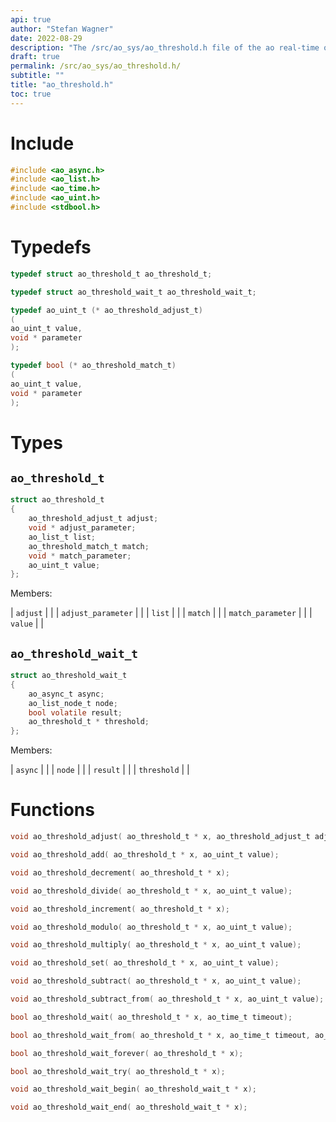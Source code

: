 ```yaml
---
api: true
author: "Stefan Wagner"
date: 2022-08-29
description: "The /src/ao_sys/ao_threshold.h file of the ao real-time operating system."
draft: true
permalink: /src/ao_sys/ao_threshold.h/
subtitle: ""
title: "ao_threshold.h"
toc: true
---
```


# Include

```c
#include <ao_async.h>
#include <ao_list.h>
#include <ao_time.h>
#include <ao_uint.h>
#include <stdbool.h>
```

# Typedefs

```c
typedef struct ao_threshold_t ao_threshold_t;
```

```c
typedef struct ao_threshold_wait_t ao_threshold_wait_t;
```

```c
typedef ao_uint_t (* ao_threshold_adjust_t)
(
ao_uint_t value,
void * parameter
);
```

```c
typedef bool (* ao_threshold_match_t)
(
ao_uint_t value,
void * parameter
);
```

# Types

## `ao_threshold_t`

```c
struct ao_threshold_t
{
    ao_threshold_adjust_t adjust;
    void * adjust_parameter;
    ao_list_t list;
    ao_threshold_match_t match;
    void * match_parameter;
    ao_uint_t value;
};
```

Members:

| `adjust` | |
| `adjust_parameter` | |
| `list` | |
| `match` | |
| `match_parameter` | |
| `value` | |

## `ao_threshold_wait_t`

```c
struct ao_threshold_wait_t
{
    ao_async_t async;
    ao_list_node_t node;
    bool volatile result;
    ao_threshold_t * threshold;
};
```

Members:

| `async` | |
| `node` | |
| `result` | |
| `threshold` | |

# Functions

```c
void ao_threshold_adjust( ao_threshold_t * x, ao_threshold_adjust_t adjust, void * adjust_parameter);
```

```c
void ao_threshold_add( ao_threshold_t * x, ao_uint_t value);
```

```c
void ao_threshold_decrement( ao_threshold_t * x);
```

```c
void ao_threshold_divide( ao_threshold_t * x, ao_uint_t value);
```

```c
void ao_threshold_increment( ao_threshold_t * x);
```

```c
void ao_threshold_modulo( ao_threshold_t * x, ao_uint_t value);
```

```c
void ao_threshold_multiply( ao_threshold_t * x, ao_uint_t value);
```

```c
void ao_threshold_set( ao_threshold_t * x, ao_uint_t value);
```

```c
void ao_threshold_subtract( ao_threshold_t * x, ao_uint_t value);
```

```c
void ao_threshold_subtract_from( ao_threshold_t * x, ao_uint_t value);
```

```c
bool ao_threshold_wait( ao_threshold_t * x, ao_time_t timeout);
```

```c
bool ao_threshold_wait_from( ao_threshold_t * x, ao_time_t timeout, ao_time_t beginning);
```

```c
bool ao_threshold_wait_forever( ao_threshold_t * x);
```

```c
bool ao_threshold_wait_try( ao_threshold_t * x);
```

```c
void ao_threshold_wait_begin( ao_threshold_wait_t * x);
```

```c
void ao_threshold_wait_end( ao_threshold_wait_t * x);
```

